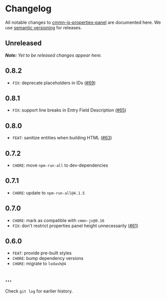 # Changelog

All notable changes to [cmmn-js-properties-panel](https://github.com/bpmn-io/cmmn-js-properties-panel) are documented here. We use [semantic versioning](http://semver.org/) for releases.

## Unreleased

___Note:__ Yet to be released changes appear here._

## 0.8.2

* `FIX`: deprecate placeholders in IDs ([#69](https://github.com/bpmn-io/cmmn-js-properties-panel/pull/69))

## 0.8.1

* `FIX`: support line breaks in Entry Field Description ([#65](https://github.com/bpmn-io/cmmn-js-properties-panel/pull/65))

## 0.8.0

* `FEAT`: sanitize entities when building HTML ([#63](https://github.com/bpmn-io/cmmn-js-properties-panel/issues/63))

## 0.7.2

* `CHORE`: move `npm-run-all` to dev-dependencies

## 0.7.1

* `CHORE`: update to `npm-run-all@4.1.5`

## 0.7.0

* `CHORE`: mark as compatible with `cmmn-js@0.16`
* `FIX`: don't restrict properties panel height unnecessarily ([#61](https://github.com/bpmn-io/cmmn-js-properties-panel/issues/61))

## 0.6.0

* `FEAT`: provide pre-built styles
* `CHORE`: bump dependency versions
* `CHORE`: migrate to `lodash@4`

## ...

Check `git log` for earlier history.

